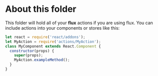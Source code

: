 # About this folder
This folder will hold all of your **flux** actions if you are using flux.
You can include actions into your components or stores like this:

```javascript
let react = require('react/addons');
let MyAction = require('actions/MyAction');
class MyComponent extends React.Component {
  constructor(props) {
    super(props);
    MyAction.exampleMethod();
  }
}
```
